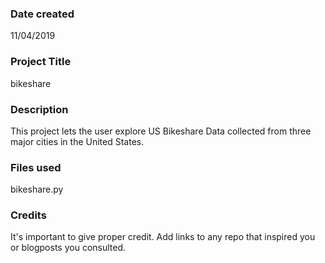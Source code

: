 ### Date created
11/04/2019

### Project Title
bikeshare

### Description
This project lets the user explore US Bikeshare Data collected from three major cities in the United States.

### Files used
bikeshare.py

### Credits
It's important to give proper credit. Add links to any repo that inspired you or blogposts you consulted.
